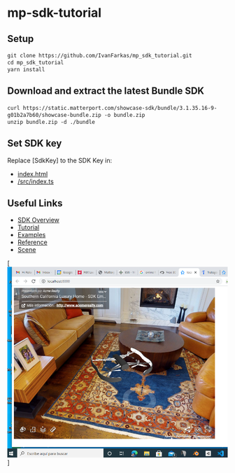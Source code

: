 # mp-sdk-tutorial

## Setup
```shell
git clone https://github.com/IvanFarkas/mp_sdk_tutorial.git
cd mp_sdk_tutorial
yarn install
```

## Download and extract the latest Bundle SDK
```shell
curl https://static.matterport.com/showcase-sdk/bundle/3.1.35.16-9-g01b2a7b60/showcase-bundle.zip -o bundle.zip
unzip bundle.zip -d ./bundle
```

## Set SDK key
Replace [SdkKey] to the SDK Key in:

- [index.html](https://github.com/IvanFarkas/mp_sdk_tutorial/blob/main/index.html)
- [/src/index.ts](https://github.com/IvanFarkas/mp_sdk_tutorial/blob/main/src/index.ts)

## Useful Links

- [SDK Overview](https://matterport.github.io/showcase-sdk/sdkbundle_home.html)
- [Tutorial](https://matterport.github.io/showcase-sdk/sdkbundle_tutorials_setup.html)
- [Examples](https://matterport.github.io/showcase-sdk/sdkbundle_examples_summary.html)
- [Reference](https://matterport.github.io/showcase-sdk/docs/sdkbundle/reference/current/index.html)
- [Scene](https://matterport.github.io/showcase-sdk/docs/sdkbundle/reference/current/modules/scene.html)

[![Screenshot ](https://raw.githubusercontent.com/IvanFarkas/mp_sdk_tutorial/master/Captura.PNG)]